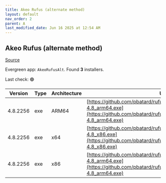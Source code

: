 ```yaml
---
title: Akeo Rufus (alternate method)
layout: default
nav_order: 2
parent: A
last_modified_date: Jun 16 2025 at 12:54 AM
---
```


## Akeo Rufus (alternate method)

[Source](https://rufus.ie)

Evergreen app: `AkeoRufusAlt`. Found **3** installers.

Last check: 🟢

| Version  | Type | Architecture | URI                                                                                                                                                        |
| -------- | ---- | ------------ | ---------------------------------------------------------------------------------------------------------------------------------------------------------- |
| 4.8.2256 | exe  | ARM64        | [https://github.com/pbatard/rufus/releases/download/v4.8/rufus-4.8_arm64.exe](https://github.com/pbatard/rufus/releases/download/v4.8/rufus-4.8_arm64.exe) |
| 4.8.2256 | exe  | x64          | [https://github.com/pbatard/rufus/releases/download/v4.8/rufus-4.8_x86.exe](https://github.com/pbatard/rufus/releases/download/v4.8/rufus-4.8_x86.exe)     |
| 4.8.2256 | exe  | x86          | [https://github.com/pbatard/rufus/releases/download/v4.8/rufus-4.8_arm64.exe](https://github.com/pbatard/rufus/releases/download/v4.8/rufus-4.8_arm64.exe) |
